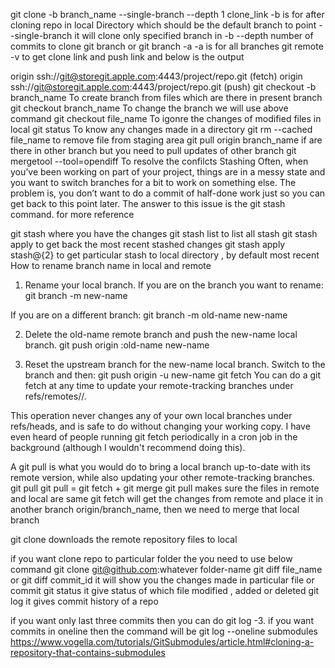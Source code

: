 git clone -b branch_name --single-branch --depth 1 clone_link
-b is for after cloning repo in local Directory which should be the default branch to point
--single-branch it will clone only specified branch in -b
--depth number of commits to clone
git branch or git branch -a
-a is for all branches
git remote -v
to get clone link and push link and below is the output

 origin	ssh://git@storegit.apple.com:4443/project/repo.git (fetch)
 origin	ssh://git@storegit.apple.com:4443/project/repo.git (push)
git checkout -b branch_name
To create branch from files which are there in present branch
git checkout branch_name
To change the branch we will use above command
git checkout file_name
To igonre the changes of modified files in local
git status
To know any changes made in a directory
git rm --cached file_name
to remove file from staging area
git pull origin branch_name
if are there in other branch but you need to pull updates of other branch
git mergetool --tool=opendiff
To resolve the confilcts
Stashing
Often, when you’ve been working on part of your project, things are in a messy state and you want to switch branches for a 
bit to work on something else. The problem is, you don’t want to do a commit of half-done work just so you can get back to 
this point later. The answer to this issue is the git stash command. 
for more reference

git stash
   where you have the changes 
git stash list
   to list all stash 
git stash apply
  to get back the most recent stashed changes 
git stash apply stash@{2}
  to get particular stash to local directory , by default most recent 
How to rename branch name in local and remote
1. Rename your local branch.
If you are on the branch you want to rename:
git branch -m new-name

If you are on a different branch:
git branch -m old-name new-name

2. Delete the old-name remote branch and push the new-name local branch. 
git push origin :old-name new-name

3. Reset the upstream branch for the new-name local branch.
Switch to the branch and then:
git push origin -u new-name
git fetch
   You can do a git fetch at any time to update your remote-tracking branches under refs/remotes/<remote>/.

  This operation never changes any of your own local branches under refs/heads, and is safe to do without changing your 
  working copy. I have even heard of people running git fetch periodically in a cron job in the background (although I 
  wouldn't recommend doing this).

A git pull is what you would do to bring a local branch up-to-date with its remote version, while also updating your other 
remote-tracking branches.
git pull
git pull = git fetch + git merge
git pull makes sure the files in remote and local are same git fetch will get the changes from remote and place it in another branch origin/branch_name, then we need to merge that local branch

git clone
downloads the remote repository files to local

  if you want clone repo to particular folder the you need to use below command 
  git clone git@github.com:whatever folder-name
git diff file_name or git diff commit_id
it will show you the changes made in particular file or commit
git status
it give status of which file modified , added or deleted
git log
it gives commit history of a repo

  if you want only last three commits then you can do git log -3.
  if you want commits in oneline then the command will be git log --oneline
submodules
https://www.vogella.com/tutorials/GitSubmodules/article.html#cloning-a-repository-that-contains-submodules

